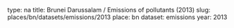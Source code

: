 type: na
title: Brunei Darussalam / Emissions of pollutants (2013)
slug: places/bn/datasets/emissions/2013
place: bn
dataset: emissions
year: 2013
